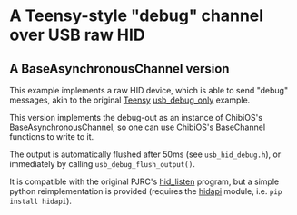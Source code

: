# A Teensy-style "debug" channel over USB raw HID

## A BaseAsynchronousChannel version

This example implements a raw HID device, which is able to send "debug" messages, akin to the original [Teensy] [usb_debug_only] example.

This version implements the debug-out as an instance of ChibiOS's BaseAsynchronousChannel, so one can use ChibiOS's BaseChannel functions to write to it.

The output is automatically flushed after 50ms (see `usb_hid_debug.h`), or immediately by calling `usb_debug_flush_output()`.

It is compatible with the original PJRC's [hid_listen] program, but a simple python reimplementation is provided (requires the [hidapi] module, i.e. `pip install hidapi`).


[Teensy]: https://www.pjrc.com/teensy/index.html
[usb_debug_only]: https://www.pjrc.com/teensy/usb_debug_only.html
[hid_listen]: https://www.pjrc.com/teensy/hid_listen.html
[hidapi]: https://github.com/trezor/cython-hidapi